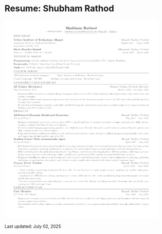 # Resume: Shubham Rathod 

![Resume](resume.png)




























Last updated: July 02, 2025
